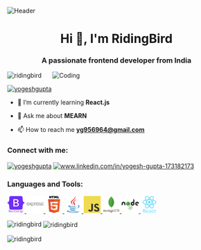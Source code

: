 ![Header](./your-header-image-name.png)
<h1 align="center">Hi 👋, I'm RidingBird</h1>
<h3 align="center">A passionate frontend developer from India</h3>
<img align="right" alt="Coding" width="400" src="https://cdn.dribbble.com/users/1708816/screenshots/15637256/media/f9826f0af8a49462f048262a8502035b.gif">


<p align="left"> <img src="https://komarev.com/ghpvc/?username=ridingbird&label=Profile%20views&color=0e75b6&style=flat" alt="ridingbird" /> </p>

<p align="left"> <a href="https://twitter.com/yogeshgupta" target="blank"><img src="https://img.shields.io/twitter/follow/yogeshgupta?logo=twitter&style=for-the-badge" alt="yogeshgupta" /></a> </p>

- 🌱 I’m currently learning **React.js**

- 💬 Ask me about **MEARN**

- 📫 How to reach me **yg956964@gmail.com**

<h3 align="left">Connect with me:</h3>
<p align="left">
<a href="https://twitter.com/yogeshgupta" target="blank"><img align="center" src="https://raw.githubusercontent.com/rahuldkjain/github-profile-readme-generator/master/src/images/icons/Social/twitter.svg" alt="yogeshgupta" height="30" width="40" /></a>
<a href="https://linkedin.com/in/www.linkedin.com/in/yogesh-gupta-173182173" target="blank"><img align="center" src="https://raw.githubusercontent.com/rahuldkjain/github-profile-readme-generator/master/src/images/icons/Social/linked-in-alt.svg" alt="www.linkedin.com/in/yogesh-gupta-173182173" height="30" width="40" /></a>
</p>

<h3 align="left">Languages and Tools:</h3>
<p align="left"> <a href="https://getbootstrap.com" target="_blank" rel="noreferrer"> <img src="https://raw.githubusercontent.com/devicons/devicon/master/icons/bootstrap/bootstrap-plain-wordmark.svg" alt="bootstrap" width="40" height="40"/> </a> <a href="https://expressjs.com" target="_blank" rel="noreferrer"> <img src="https://raw.githubusercontent.com/devicons/devicon/master/icons/express/express-original-wordmark.svg" alt="express" width="40" height="40"/> </a> <a href="https://www.w3.org/html/" target="_blank" rel="noreferrer"> <img src="https://raw.githubusercontent.com/devicons/devicon/master/icons/html5/html5-original-wordmark.svg" alt="html5" width="40" height="40"/> </a> <a href="https://www.java.com" target="_blank" rel="noreferrer"> <img src="https://raw.githubusercontent.com/devicons/devicon/master/icons/java/java-original.svg" alt="java" width="40" height="40"/> </a> <a href="https://developer.mozilla.org/en-US/docs/Web/JavaScript" target="_blank" rel="noreferrer"> <img src="https://raw.githubusercontent.com/devicons/devicon/master/icons/javascript/javascript-original.svg" alt="javascript" width="40" height="40"/> </a> <a href="https://www.mongodb.com/" target="_blank" rel="noreferrer"> <img src="https://raw.githubusercontent.com/devicons/devicon/master/icons/mongodb/mongodb-original-wordmark.svg" alt="mongodb" width="40" height="40"/> </a> <a href="https://nodejs.org" target="_blank" rel="noreferrer"> <img src="https://raw.githubusercontent.com/devicons/devicon/master/icons/nodejs/nodejs-original-wordmark.svg" alt="nodejs" width="40" height="40"/> </a> <a href="https://reactjs.org/" target="_blank" rel="noreferrer"> <img src="https://raw.githubusercontent.com/devicons/devicon/master/icons/react/react-original-wordmark.svg" alt="react" width="40" height="40"/> </a> </p>

<p><img align="left" src="https://github-readme-stats.vercel.app/api/top-langs?username=ridingbird&show_icons=true&locale=en&layout=compact" alt="ridingbird" /></p>

<p>&nbsp;<img align="center" src="https://github-readme-stats.vercel.app/api?username=ridingbird&show_icons=true&locale=en" alt="ridingbird" /></p>

<p><img align="center" src="https://github-readme-streak-stats.herokuapp.com/?user=ridingbird&" alt="ridingbird" /></p>


